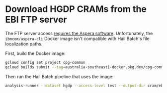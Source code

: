 # Download HGDP CRAMs from the EBI FTP server

The FTP server access [requires the Aspera software](https://www.internationalgenome.org/category/ftp/). Unfortunately, the `ibmcom/aspera-cli` Docker image isn't compatible with Hail Batch's file localization paths.

First, build the Docker image:

```sh
gcloud config set project cpg-common
gcloud builds submit --tag=australia-southeast1-docker.pkg.dev/cpg-common/images/aspera:v1 .
```

Then run the Hail Batch pipeline that uses the image:

```sh
analysis-runner --dataset hgdp --access-level test --output-dir cram/ebi --description "Copy HGDP CRAMs from EBI FTP" main.py --index_begin=0 --index_end=5
```
